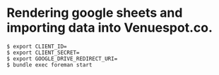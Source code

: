 # Rendering google sheets and importing data into Venuespot.co.

    $ export CLIENT_ID=
    $ export CLIENT_SECRET=
    $ export GOOGLE_DRIVE_REDIRECT_URI=
    $ bundle exec foreman start
    
